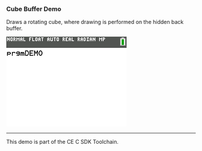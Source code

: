 ### Cube Buffer Demo

Draws a rotating cube, where drawing is performed on the hidden back buffer.

![Screenshot](screenshot.png)

---

This demo is part of the CE C SDK Toolchain.
